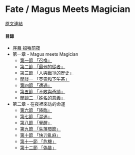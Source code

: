 Fate / Magus Meets Magician
====
[原文連結](https://syosetu.org/novel/42788/)

#### 目錄
* [序幕 招喚前夜](./article/0000.md)
* 第一章 - Magus meets Magician
  * [第一節   「召喚」](./article/0101.md)
  * [第二節   「最弱的從者」](./article/0102.md)
  * [第三節   「人與戰爭的歷史」](./article/0103.md)
  * [閒談一   「英靈和下午茶」](./article/010301.md)
  * [第四節   「遭遇」](./article/0104.md)
  * [第五節   「不敗與奇蹟」](./article/0105.md)
  * [閒談二   「姓名的意義」](./article/010501.md)
* 第二章 - 在夜裡來訪的命運
  * [第六節   「降臨」](./article/0206.md)
  * [第七節   「混迷」](./article/0207.md)
  * [第八節   「覺醒」](./article/0208.md)
  * [第九節   「失落環節」](./article/0209.md)
  * [第十節   「快刀亂麻」](./article/0210.md)
  * [第十一節 「危機」](./article/0211.md)
  * [第十二節 「偽裝」](./article/0212.md)

